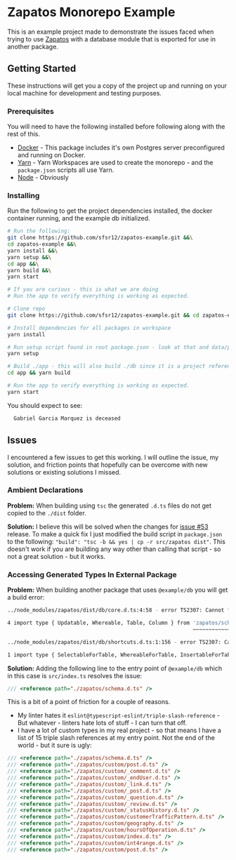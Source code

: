 # Zapatos Monorepo Example

This is an example project made to demonstrate the issues faced when trying to use [Zapatos](https://jawj.github.io/zapatos/) with a database module that is exported for use in another package. 

## Getting Started

These instructions will get you a copy of the project up and running on your local machine for development and testing purposes.

### Prerequisites

You will need to have the following installed before following along with the rest of this.

* [Docker](https://docs.docker.com/get-docker/) - This package includes it's own Postgres server preconfigured and running on Docker.
* [Yarn](https://classic.yarnpkg.com/en/docs/install) - Yarn Workspaces are used to create the monorepo - and the `package.json` scripts all use Yarn.
* [Node](https://nodejs.org/en/download/) - Obviously

### Installing

Run the following to get the project dependencies installed, the docker container running, and the example db initialized.

```sh
# Run the following:
git clone https://github.com/sfsr12/zapatos-example.git &&\
cd zapatos-example &&\
yarn install &&\
yarn setup &&\
cd app &&\
yarn build &&\
yarn start

# If you are curious - this is what we are doing
# Run the app to verify everything is working as expected.

# Clone repo
git clone https://github.com/sfsr12/zapatos-example.git && cd zapatos-example

# Install dependencies for all packages in workspace
yarn install

# Run setup script found in root package.json - look at that and data/package.json for more info
yarn setup

# Build ./app - this will also build ./db since it is a project reference in ./app/tsconfig.json
cd app && yarn build

# Run the app to verify everything is working as expected.
yarn start
```

You should expect to see:

```sh
  Gabriel Garcia Marquez is deceased
```

## Issues

I encountered a few issues to get this working.  I will outline the issue, my solution, and friction points that hopefully can be overcome with new solutions or existing solutions I missed.

### Ambient Declarations
**Problem:** When building using `tsc` the generated `.d.ts` files do not get copied to the  `./dist` folder.

**Solution:** I believe this will be solved when the changes for [issue #53](https://github.com/jawj/zapatos/issues/53) release. To make a quick fix I just modified the build script in `package.json` to the following: `"build": "tsc -b && yes | cp -r src/zapatos dist"`.  This doesn't work if you are building any way other than calling that script - so not a great solution - but it works.

### Accessing Generated Types In External Package
**Problem:** When building another package that uses `@example/db` you will get a build error:
```sh
../node_modules/zapatos/dist/db/core.d.ts:4:58 - error TS2307: Cannot find module 'zapatos/schema' or its corresponding type declarations.

4 import type { Updatable, Whereable, Table, Column } from 'zapatos/schema';
                                                           ~~~~~~~~~~~~~~~~

../node_modules/zapatos/dist/db/shortcuts.d.ts:1:156 - error TS2307: Cannot find module 'zapatos/schema' or its corresponding type declarations.

1 import type { SelectableForTable, WhereableForTable, InsertableForTable, UpdatableForTable, ColumnForTable, UniqueIndexForTable, SQLForTable, Table } from 'zapatos/schema';
```

**Solution:** Adding the following line to the entry point of `@example/db` which in this case is `src/index.ts` resolves the issue:
```ts
/// <reference path="./zapatos/schema.d.ts" />
```

This is a bit of a point of friction for a couple of reasons.
* My linter hates it `eslint@typescript-eslint/triple-slash-reference` - But whatever - linters hate lots of stuff - I can turn that off.
* I have a lot of custom types in my real project - so that means I have a list of 15 triple slash references at my entry point.  Not the end of the world - but it sure is ugly:
```ts
/// <reference path="./zapatos/schema.d.ts" />
/// <reference path="./zapatos/custom/post.d.ts" />
/// <reference path="./zapatos/custom/_comment.d.ts" />
/// <reference path="./zapatos/custom/_endUser.d.ts" />
/// <reference path="./zapatos/custom/_link.d.ts" />
/// <reference path="./zapatos/custom/_post.d.ts" />
/// <reference path="./zapatos/custom/_question.d.ts" />
/// <reference path="./zapatos/custom/_review.d.ts" />
/// <reference path="./zapatos/custom/_statusHistory.d.ts" />
/// <reference path="./zapatos/custom/customerTrafficPattern.d.ts" />
/// <reference path="./zapatos/custom/geography.d.ts" />
/// <reference path="./zapatos/custom/hoursOfOperation.d.ts" />
/// <reference path="./zapatos/custom/index.d.ts" />
/// <reference path="./zapatos/custom/int4range.d.ts" />
/// <reference path="./zapatos/custom/post.d.ts" />
```
